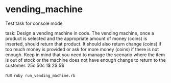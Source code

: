 # vending_machine
Test task for console mode 


task:
Design a vending machine in code. The vending machine, once a product is selected and the appropriate amount of money (coins) is inserted, should return that product. It should also return change (coins) if too much money is provided or ask for more money (coins) if there is not enough. Keep in mind that you need to manage the scenario where the item is out of stock or the machine does not have enough change to return to the customer. 
25c 50c 1$ 2$ 5$


run `ruby run_vending_machine.rb`
